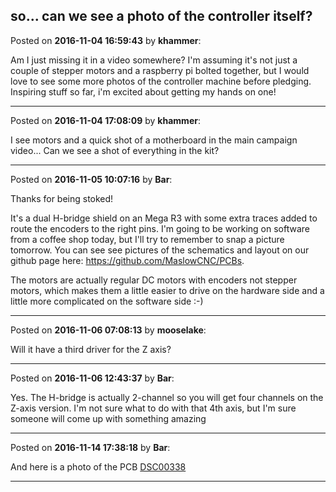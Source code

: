 ## so... can we see a photo of the controller itself?
Posted on **2016-11-04 16:59:43** by **khammer**:

Am I just missing it in a video somewhere? I'm assuming it's not just a couple of stepper motors and a raspberry pi bolted together, but I would love to see some more photos of the controller machine before pledging. Inspiring stuff so far, i'm excited about getting my hands on one!

---

Posted on **2016-11-04 17:08:09** by **khammer**:

I see motors and a quick shot of a motherboard in the main campaign video... Can we see a shot of everything in the kit?

---

Posted on **2016-11-05 10:07:16** by **Bar**:

Thanks for being stoked!



It's a dual H-bridge shield on an Mega R3 with some extra traces added to route the encoders to the right pins. I'm going to be working on software from a coffee shop today, but I'll try to remember to snap a picture tomorrow. You can see see pictures of the schematics and layout on our github page here: https://github.com/MaslowCNC/PCBs.



The motors are actually regular DC motors with encoders not stepper motors, which makes them a little easier to drive on the hardware side and a little more complicated on the software side :-)

---

Posted on **2016-11-06 07:08:13** by **mooselake**:

Will it have a third driver for the Z axis?

---

Posted on **2016-11-06 12:43:37** by **Bar**:

Yes. The H-bridge is actually 2-channel so you will get four channels on the Z-axis version. I'm not sure what to do with that 4th axis, but I'm sure someone will come up with something amazing

---

Posted on **2016-11-14 17:38:18** by **Bar**:

And here is a photo of the PCB  [DSC00338](/images/c8/TX/c8TX_dsc00338.jpg.jpg)

---

